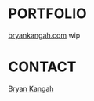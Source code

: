 # PORTFOLIO

[bryankangah.com](https://bryankangah.com) wip

# CONTACT 

[Bryan Kangah](mailto:kangahbryan5@gmail.com)


